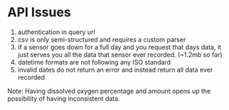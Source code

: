 # API Issues

1) authentication in query url
2) csv is only semi-structured and requires a custom parser
3) if a sensor goes down for a full day and you request that days data, it just serves you all the data that sensor ever recorded. (~1.2mb so far)
4) datetime formats are not following any ISO standard
5) invalid dates do not return an error and instead return all data ever recorded

Note: Having dissolved oxygen percentage and amount opens up the possibility of having inconsistent data.